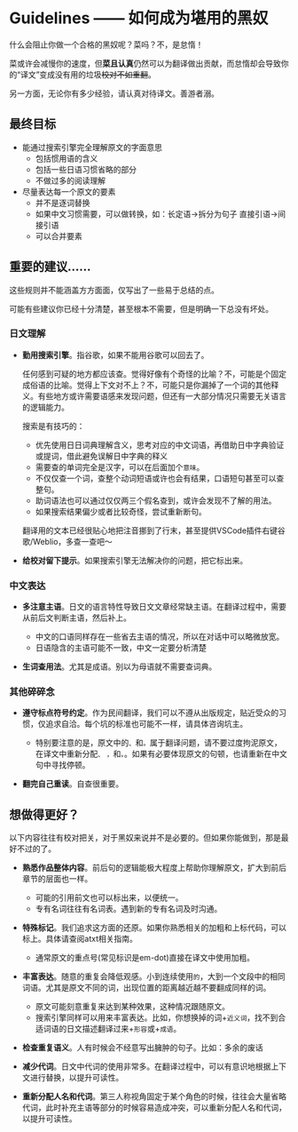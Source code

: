 # Guidelines —— 如何成为堪用的黑奴
什么会阻止你做一个合格的黑奴呢？菜吗？不，是怠惰！

菜或许会减慢你的速度，但**菜且认真**仍然可以为翻译做出贡献，而怠惰却会导致你的“译文”变成没有用的垃圾<s>校对不如重翻</s>。

另一方面，无论你有多少经验，请认真对待译文。善游者溺。

## 最终目标
+ 能通过搜索引擎完全理解原文的字面意思
  - 包括惯用语的含义
  - 包括一些日语习惯省略的部分
  - 不做过多的阅读理解
+ 尽量表达每一个原文的要素
  - 并不是逐词替换
  - 如果中文习惯需要，可以做转换，如：长定语→拆分为句子 直接引语→间接引语
  - 可以合并要素

## 重要的建议……
这些规则并不能涵盖方方面面，仅写出了一些易于总结的点。

可能有些建议你已经十分清楚，甚至根本不需要，但是明确一下总没有坏处。

### 日文理解

+ **勤用搜索引擎**。指谷歌，如果不能用谷歌可以回去了。

  任何感到可疑的地方都应该查。觉得好像有个奇怪的比喻？不，可能是个固定成俗语的比喻。觉得上下文对不上？不，可能只是你漏掉了一个词的其他释义。有些地方或许需要语感来发现问题，但还有一大部分情况只需要无关语言的逻辑能力。
  
  搜索是有技巧的：
    
    + 优先使用日日词典理解含义，思考对应的中文词语，再借助日中字典验证或提词，借此避免误解日中字典的释义
    + 需要查的单词完全是汉字，可以在后面加个`意味`。
    + 不仅仅查一个词，查整个动词短语或许也会有结果，口语短句甚至可以查整句。
    + 助词语法也可以通过仅仅两三个假名查到，或许会发现不了解的用法。
    + 如果搜索结果偏少或者比较奇怪，尝试重新断句。
    
  翻译用的文本已经很贴心地把注音挪到了行末，甚至提供VSCode插件右键谷歌/Weblio，多查一查吧～
    
+ **给校对留下提示**。如果搜索引擎无法解决你的问题，把它标出来。

### 中文表达
+ **多注意主语**。日文的语言特性导致日文文章经常缺主语。在翻译过程中，需要从前后文判断主语，然后补上。
    - 中文的口语同样存在一些省去主语的情况，所以在对话中可以略微放宽。 
    - 日语隐含的主语可能不一致，中文一定要分析清楚
    
+ **生词查用法**。尤其是成语。别以为母语就不需要查词典。

### 其他碎碎念
+ **遵守标点符号约定**。作为民间翻译，我们可以不遵从出版规定，贴近受众的习惯，仅追求自洽。每个坑的标准也可能不一样，请具体咨询坑主。
    - 特别要注意的是，原文中的`、`和`。`属于翻译问题，请不要过度拘泥原文，在译文中重新分配`、` `，`和`。`。如果有必要体现原文的句顿，也请重新在中文句中寻找停顿。
    
+ **翻完自己重读**。自查很重要。

## 想做得更好？
以下内容往往有校对把关，对于黑奴来说并不是必要的。但如果你能做到，那是最好不过的了。

+ **熟悉作品整体内容**。前后句的逻辑能极大程度上帮助你理解原文，扩大到前后章节的层面也一样。
    - 可能的引用前文也可以标出来，以便统一。
    - 专有名词往往有名词表。遇到新的专有名词及时沟通。

+ **特殊标记**。我们追求这方面的还原。如果你熟悉相关的加粗和上标代码，可以标上。具体请查阅atxt相关指南。
    - 通常原文的重点号(常见标识是em-dot)直接在译文中使用加粗。

+ **丰富表达**。随意的重复会降低观感。小到连续使用`的`，大到一个文段中的相同词语。尤其是原文不同的词，出现位置的距离越近越不要翻成同样的词。
    - 原文可能刻意重复来达到某种效果，这种情况跟随原文。
    - 搜索引擎同样可以用来丰富表达。比如，你想换掉的词+`近义词`，找不到合适词语的日文描述翻译过来+`形容`或+`成语`。

+ **检查重复语义**。人有时候会不经意写出臃肿的句子。比如：多余的废话

+ **减少代词**。日文中代词的使用非常多。在翻译过程中，可以有意识地根据上下文进行替换，以提升可读性。

+ **重新分配人名和代词**。第三人称视角固定于某个角色的时候，往往会大量省略代词，此时补充主语等部分的时候容易造成冲突，可以重新分配人名和代词，以提升可读性。

